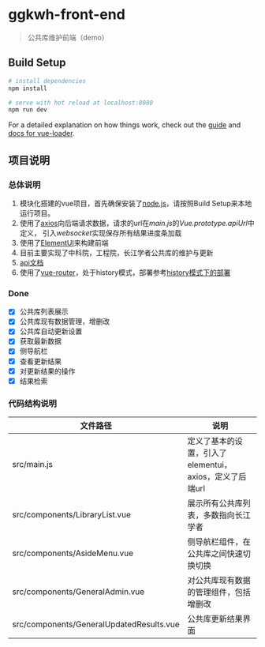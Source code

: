 # ggkwh-front-end

> 公共库维护前端（demo）

## Build Setup

``` bash
# install dependencies
npm install

# serve with hot reload at localhost:8080
npm run dev
```

For a detailed explanation on how things work, check out the [guide](http://vuejs-templates.github.io/webpack/) and [docs for vue-loader](http://vuejs.github.io/vue-loader).

## 项目说明
### 总体说明
1. 模块化搭建的vue项目，首先确保安装了[node.js](https://nodejs.org/zh-cn/)，请按照Build Setup来本地运行项目。
2. 使用了[axios](https://github.com/axios/axios)向后端请求数据，请求的url在*main.js*的*Vue.prototype.apiUrl*中定义，
引入*websocket*实现保存所有结果进度条加载 
3. 使用了[ElementUI](http://element-cn.eleme.io/#/zh-CN/component/installation)来构建前端  
4. 目前主要实现了中科院，工程院，长江学者公共库的维护与更新
5. [api文档](https://docs.qq.com/doc/BqI21X2yZIht15KNMU0dC08g0ev0tg1N54I42NrF4K1ONwO73IQmKC2Cjyb92O8xq00FpNte0vqpPK1D7MU24)
6. 使用了[vue-router](https://router.vuejs.org/zh/)，处于history模式，部署参考[history模式下的部署](https://router.vuejs.org/zh/guide/essentials/history-mode.html)

### Done  
- [x] 公共库列表展示
- [x] 公共库现有数据管理，增删改
- [x] 公共库自动更新设置
- [x] 获取最新数据
- [x] 侧导航栏
- [x] 查看更新结果
- [x] 对更新结果的操作
- [x] 结果检索

### 代码结构说明
文件路径   |   说明 |
-------- | ---------|
src/main.js  | 定义了基本的设置，引入了elementui，axios，定义了后端url|
src/components/LibraryList.vue| 展示所有公共库列表，多数指向长江学者|
src/components/AsideMenu.vue| 侧导航栏组件，在公共库之间快速切换切换|
src/components/GeneralAdmin.vue| 对公共库现有数据的管理组件，包括增删改|
src/components/GeneralUpdatedResults.vue| 公共库更新结果界面|


